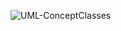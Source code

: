 ![UML-ConceptClasses](http://www.plantuml.com/plantuml/proxy?cache=no&src=https://raw.githubusercontent.com/oleksandrblazhko/ai-215-horchynskyi/Laboratory-work-7/2-SoftwareDesign/2.7-PlantUML/UML-ConceptClasses.puml)
